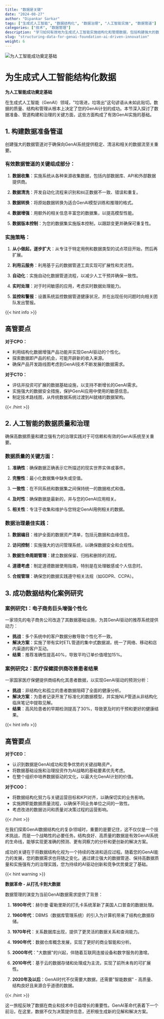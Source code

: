 ```yaml
---
title: "数据是关键"
date: "2024-08-27"
author: "Dipankar Sarkar"
tags: ["生成式人工智能", "数据结构化", "数据治理", "人工智能实施", "数据管道"]
categories: ["技术", "数据管理"]
description: "学习如何有效地为生成式人工智能实施结构化和管理数据，包括构建强大的数据管道、确保数据质量和建立强有力的治理实践。"
slug: "structuring-data-for-genai-foundation-ai-driven-innovation"
weight: 6
---
```


![为人工智能成功奠定基础](/6.png)

# 为生成式人工智能结构化数据
**为人工智能成功奠定基础**

在生成式人工智能（GenAI）领域，"垃圾进，垃圾出"这句谚语从未如此贴切。数据的质量、结构和管理从根本上决定了您的GenAI计划的成功。本节深入探讨了数据准备、管道构建和治理的关键方面，这些方面构成了有效GenAI实施的基础。

## 1. 构建数据准备管道

创建强大的数据管道对于确保向GenAI系统提供稳定、清洁和相关的数据流至关重要。

### 有效数据管道的关键组成部分：

1. **数据收集**：实施系统从各种来源收集数据，包括内部数据库、API和外部数据提供商。

2. **数据清洗**：开发自动化流程来识别和纠正数据不一致、错误和重复。

3. **数据转换**：将原始数据转换为适合GenAI模型训练和推理的格式。

4. **数据增强**：用额外的相关信息丰富您的数据集，以提高模型性能。

5. **数据版本控制**：为您的数据集实施版本控制，以跟踪变更并确保可重复性。

### 实施策略：

1. **从小做起，逐步扩大**：从专注于特定用例和数据类型的试点项目开始，然后再扩展。

2. **利用云服务**：利用基于云的数据管道工具实现可扩展性和灵活性。

3. **自动化**：实施自动化数据管道流程，以减少人工干预并确保一致性。

4. **实时处理**：对于时间敏感的应用，考虑实时数据处理能力。

5. **监控和警报**：设置系统监控数据管道健康状况，并在出现任何问题时向相关团队发出警报。

{{< hint info >}}
## 高管要点

**对于CPO：**
- 利用结构化数据增强产品功能并实现GenAI驱动的个性化。
- 探索数据即产品的机会，可能开辟新的收入来源。
- 确保产品开发路线图考虑到GenAI技术不断发展的数据需求。

**对于CTO：**
- 评估并投资可扩展的数据基础设施，以支持不断增长的GenAI需求。
- 实施强大的数据安全措施，保护GenAI应用中使用的敏感信息。
- 制定技术路线图，从传统数据系统过渡到AI就绪的数据架构。

{{< /hint >}}

## 2. 人工智能的数据质量和治理

确保高数据质量和建立强有力的治理实践对于可信赖和有效的GenAI系统至关重要。

### 数据质量的关键方面：

1. **准确性**：确保数据正确表示它所描述的现实世界实体或事件。

2. **完整性**：最小化数据集中缺失或空值。

3. **一致性**：在不同系统和数据集之间保持统一的数据格式和值。

4. **及时性**：确保数据是最新的，并与您的GenAI应用相关。

5. **相关性**：专注于收集和维护与您特定GenAI用例相关的数据。

### 数据治理最佳实践：

1. **数据编目**：维护全面的数据资产清单，包括元数据和血缘信息。

2. **访问控制**：实施强大的访问管理系统，以确保数据安全和合规性。

3. **数据生命周期管理**：建立数据保留、归档和删除的流程。

4. **道德考虑**：制定道德数据使用指南，特别是在处理敏感或个人信息时。

5. **合规管理**：确保您的数据实践遵守相关法规（如GDPR、CCPA）。

## 3. 成功数据结构化案例研究

### 案例研究1：电子商务巨头增强个性化

一家领先的电子商务公司改造了其数据基础设施，为其GenAI驱动的推荐系统提供动力：

- **挑战**：多个系统中的客户数据分散导致个性化不一致。
- **解决方案**：实施了带有实时ETL管道的集中式数据湖，统一了网络、移动和店内渠道的客户互动。
- **结果**：推荐准确性提高40%，导致平均订单价值增加15%。

### 案例研究2：医疗保健提供商改善患者结果

一家国家医疗保健提供商结构化其患者数据，以实现GenAI驱动的预测分析：

- **挑战**：非结构化和孤立的患者数据阻碍了全面的健康分析。
- **解决方案**：为患者记录开发了标准化的数据模型，并实施NLP管道从非结构化临床笔记中提取见解。
- **结果**：高风险患者的早期检测提高了30%，导致更及时的干预和更好的健康结果。

{{< hint info >}}

## 高管要点

**对于CEO：**
- 认识到数据是GenAI成功和竞争优势的关键战略资产。
- 将数据基础设施和治理投资作为AI战略的基础要素优先考虑。
- 在整个组织中培养数据驱动的文化，以最大化GenAI计划的价值。

**对于COO：**
- 将数据结构化努力与关键运营目标和KPI对齐，以确保切实的业务影响。
- 实施跨职能数据质量流程，以确保不同业务单位之间的一致性。
- 考虑改进的数据访问和质量对决策过程的运营影响。

{{< /hint >}}

在我们探索GenAI数据结构化的复杂领域时，重要的是要记住，这不仅仅是一个技术挑战，而是一个战略性的必要任务。结构良好、高质量的数据是有效GenAI系统的生命线，能够实现更准确的预测、更有洞察力的分析和更创新的解决方案。

成功的关键在于将数据结构化视为一个持续的改进和适应过程。随着您的GenAI能力的发展，您的数据需求也将随之变化。通过建立强大的数据管道、保持高数据质量和实施强有力的治理实践，您为持续的AI驱动创新和竞争优势奠定了基础。

{{< hint warning >}}

**数据革命 - 从打孔卡到大数据**

数据管理的演变为当前GenAI数据需求提供了背景：

1. **1890年代**：赫尔曼·霍勒里斯的打孔卡系统革新了美国人口普查的数据处理。

2. **1960年代**：DBMS（数据库管理系统）的引入为计算机带来了结构化数据存储。

3. **1970年代**：关系数据库出现，提供了更灵活的数据关系和查询能力。

4. **1990年代**：数据仓库概念发展，实现了更好的商业智能和分析。

5. **2000年代**："大数据"的兴起，伴随着互联网连接设备和数字服务的激增。

6. **2010年代**：基于云的数据存储和处理成为主流，实现了前所未有的可扩展性。

7. **2020年及以后**：GenAI时代不仅需要大数据，还需要"智能数据" - 高质量、结构良好且来源合乎道德的数据。

{{< /hint >}}

这一旅程反映了数据在商业和技术中日益增长的重要性。GenAI革命代表着下一个前沿，在这里，数据不仅为决策提供信息，还积极生成新的见解和解决方案。